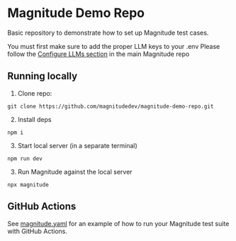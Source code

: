 # Magnitude Demo Repo

Basic repository to demonstrate how to set up Magnitude test cases.

You must first make sure to add the proper LLM keys to your .env
Please follow the [Configure LLMs section](https://github.com/magnitudedev/magnitude?tab=readme-ov-file#configure-llms) in the main Magnitude repo

## Running locally
1. Clone repo:
```
git clone https://github.com/magnitudedev/magnitude-demo-repo.git
```

2. Install deps
```
npm i
```

3. Start local server (in a separate terminal)
```
npm run dev
```

3. Run Magnitude against the local server
```
npx magnitude
```


## GitHub Actions
See [magnitude.yaml](.github/workflows/magnitude.yaml) for an example of how to run your Magnitude test suite with GitHub Actions.

